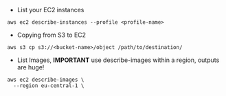 - List your EC2 instances

```console
aws ec2 describe-instances --profile <profile-name>
```

- Copying from S3 to EC2

```console
aws s3 cp s3://<bucket-name>/object /path/to/destination/
```


- List Images, **IMPORTANT** use describe-images within a region, outputs are huge!


```console
aws ec2 describe-images \
  --region eu-central-1 \
```
